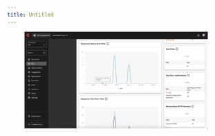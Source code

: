 ```yaml
---
title: Untitled
---
```


<figure><img src="../assets/image (342).png" alt=""><figcaption></figcaption></figure>
